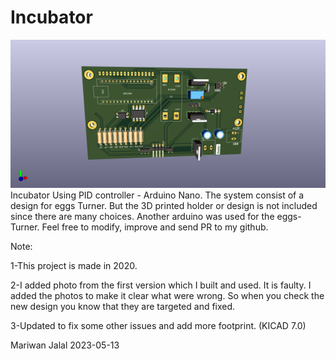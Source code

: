 # Incubator
![Top](Top.png)
Incubator Using PID controller - Arduino Nano. 
The system consist of a design for eggs Turner. But the 3D printed holder or design is not included since there are many choices. 
Another arduino was used for the eggs-Turner. 
Feel free to modify, improve and send PR to my github. 

Note:

1-This project is made in 2020.

2-I added photo from the first version which I built and used. It is faulty.
  I added the photos to make it clear what were wrong. So when you check the new
  design you know that they are targeted and fixed. 
  
3-Updated to fix some other issues and add more footprint.  (KICAD 7.0)

Mariwan Jalal 2023-05-13
